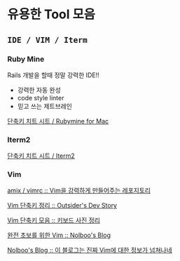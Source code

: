 # 유용한 Tool 모음 

## `IDE / VIM / Iterm` 

### Ruby Mine 

Rails 개발을 할때 정말 강력한 IDE!! 

- 강력한 자동 완성
- code style linter
- 믿고 쓰는 제트브레인

[단축키 치트 시트 / Rubymine for Mac](https://www.shortcutfoo.com/app/dojos/rubymine-mac/cheatsheet)


### Iterm2

[단축키 치트 시트 / Iterm2](https://gist.github.com/nobitagit/729fc16b8c16edb9a2fe390d6f312c66)

### Vim

[amix / vimrc :: Vim을 강력하게 만들어주는 레포지토리](https://github.com/amix/vimrc)

[Vim 단축키 정리 :: Outsider's Dev Story](https://blog.outsider.ne.kr/540)

[Vim 단축키 모음 :: 키보드 사진 정리](http://sunyzero.tistory.com/131)

[완전 초보를 위한 Vim :: Nolboo's Blog](https://nolboo.kim/blog/2016/11/15/vim-for-beginner/)

[Nolboo's Blog :: 이 블로그는 진짜 Vim에 대한 정보가 넘쳐나네](https://nolboo.kim/archive/)